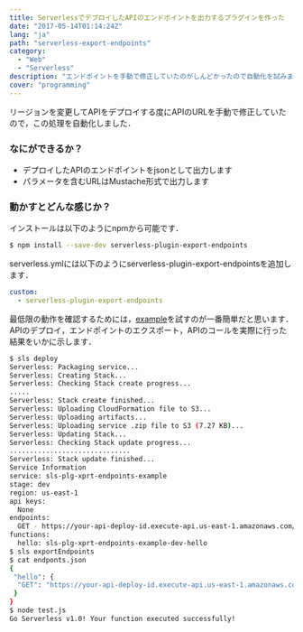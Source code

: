 ```yaml
---
title: ServerlessでデプロイしたAPIのエンドポイントを出力するプラグインを作った
date: "2017-05-14T01:14:24Z"
lang: "ja"
path: "serverless-export-endpoints"
category:
  - "Web"
  - "Serverless"
description: "エンドポイントを手動で修正していたのがしんどかったので自動化を試みました"
cover: "programming"
---
```

リージョンを変更してAPIをデプロイする度にAPIのURLを手動で修正していたので，この処理を自動化しました．

### なにができるか？
- デプロイしたAPIのエンドポイントをjsonとして出力します
- パラメータを含むURLはMustache形式で出力します

### 動かすとどんな感じか？
インストールは以下のようにnpmから可能です．
```bash
$ npm install --save-dev serverless-plugin-export-endpoints
```

serverless.ymlには以下のようにserverless-plugin-export-endpointsを追加します．
```yaml
custom:
  - serverless-plugin-export-endpoints
```

最低限の動作を確認するためには，[example](https://github.com/ar90n/serverless-plugin-export-endpoints/tree/master/example)を試すのが一番簡単だと思います．
APIのデプロイ，エンドポイントのエクスポート，APIのコールを実際に行った結果をいかに示します．
```bash
$ sls deploy
Serverless: Packaging service...
Serverless: Creating Stack...
Serverless: Checking Stack create progress...
.....
Serverless: Stack create finished...
Serverless: Uploading CloudFormation file to S3...
Serverless: Uploading artifacts...
Serverless: Uploading service .zip file to S3 (7.27 KB)...
Serverless: Updating Stack...
Serverless: Checking Stack update progress...
..............................
Serverless: Stack update finished...
Service Information
service: sls-plg-xprt-endpoints-example
stage: dev
region: us-east-1
api keys:
  None
endpoints:
  GET - https://your-api-deploy-id.execute-api.us-east-1.amazonaws.com/dev/hello
functions:
  hello: sls-plg-xprt-endpoints-example-dev-hello
$ sls exportEndpoints
$ cat endponts.json
{
 "hello": {
  "GET": "https://your-api-deploy-id.execute-api.us-east-1.amazonaws.com/dev/hello"
 }
}
$ node test.js
Go Serverless v1.0! Your function executed successfully!
```
